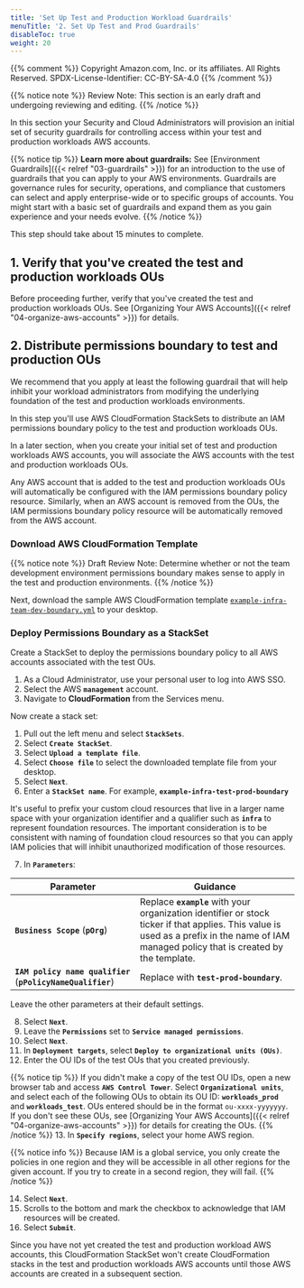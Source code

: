 ```yaml
---
title: 'Set Up Test and Production Workload Guardrails'
menuTitle: '2. Set Up Test and Prod Guardrails'
disableToc: true
weight: 20
---
```


{{% comment %}}
Copyright Amazon.com, Inc. or its affiliates. All Rights Reserved.
SPDX-License-Identifier: CC-BY-SA-4.0
{{% /comment %}}

{{% notice note %}}
Review Note: This section is an early draft and undergoing reviewing and editing.
{{% /notice %}}

In this section your Security and Cloud Administrators will provision an initial set of security guardrails for controlling access within your test and production workloads AWS accounts.

{{% notice tip %}}
**Learn more about guardrails:** See [Environment Guardrails]({{< relref "03-guardrails" >}}) for an introduction to the use of guardrails that you can apply to your AWS environments.  Guardrails are governance rules for security, operations, and compliance that customers can select and apply enterprise-wide or to specific groups of accounts. You might start with a basic set of guardrails and expand them as you gain experience and your needs evolve.
{{% /notice %}}

This step should take about 15 minutes to complete.

## 1. Verify that you've created the test and production workloads OUs

Before proceeding further, verify that you've created the test and production workloads OUs. See [Organizing Your AWS Accounts]({{< relref "04-organize-aws-accounts" >}}) for details.

## 2. Distribute permissions boundary to test and production OUs

We recommend that you apply at least the following guardrail that will help inhibit your workload administrators from modifying the underlying foundation of the test and production workloads environments.

In this step you'll use AWS CloudFormation StackSets to distribute an IAM permissions boundary policy to the test and production workloads OUs.

In a later section, when you create your initial set of test and production workloads AWS accounts, you will associate the AWS accounts with the test and production workloads OUs. 

Any AWS account that is added to the test and production workloads OUs will automatically be configured with the IAM permissions boundary policy resource.  Similarly, when an AWS account is removed from the OUs, the IAM permissions boundary policy resource will be automatically removed from the AWS account.

### Download AWS CloudFormation Template

{{% notice note %}}
Draft Review Note: Determine whether or not the team development environment permissions boundary makes sense to apply in the test and production environments.
{{% /notice %}}

Next, download the sample AWS CloudFormation template [`example-infra-team-dev-boundary.yml`](/code-samples/iam-policies/example-infra-team-dev-boundary.yml) to your desktop.

### Deploy Permissions Boundary as a StackSet

Create a StackSet to deploy the permissions boundary policy to all AWS accounts associated with the test OUs.

1. As a Cloud Administrator, use your personal user to log into AWS SSO.
2. Select the AWS **`management`** account.
3. Navigate to **CloudFormation** from the Services menu.

Now create a stack set:

1. Pull out the left menu and select **`StackSets`**.
2. Select **`Create StackSet`**.
3. Select **`Upload a template file`**.
4. Select **`Choose file`** to select the downloaded template file from your desktop.
5. Select **`Next`**.
6. Enter a **`StackSet name`**. For example, **`example-infra-test-prod-boundary`**

It's useful to prefix your custom cloud resources that live in a larger name space with your organization identifier and a qualifier such as **`infra`** to represent foundation resources. The important consideration is to be consistent with naming of foundation cloud resources so that you can apply IAM policies that will inhibit unauthorized modification of those resources.

7. In **`Parameters`**:

|Parameter|Guidance|
|---------|--------|
|**`Business Scope`** (**`pOrg`**)|Replace **`example`** with your organization identifier or stock ticker if that applies. This value is used as a prefix in the name of IAM managed policy that is created by the template.|
|**`IAM policy name qualifier`** (**`pPolicyNameQualifier`**)|Replace with **`test-prod-boundary`**.|

Leave the other parameters at their default settings.

8. Select **`Next`**.
9. Leave the **`Permissions`** set to **`Service managed permissions`**.
10. Select **`Next`**.
11. In **`Deployment targets`**, select **`Deploy to organizational units (OUs)`**.
12. Enter the OU IDs of the test OUs that you created previously.  

{{% notice tip %}}
If you didn't make a copy of the test OU IDs, open a new browser tab and access **`AWS Control Tower`**. Select **`Organizational units`**, and select each of the following OUs to obtain its OU ID: **`workloads_prod`** and **`workloads_test`**. OUs entered should be in the format `ou-xxxx-yyyyyyy`. If you don't see these OUs, see [Organizing Your AWS Accounts]({{< relref "04-organize-aws-accounts" >}}) for details for creating the OUs.
{{% /notice %}}
13. In **`Specify regions`**, select your home AWS region.

{{% notice info %}}
Because IAM is a global service, you only create the policies in one region and they will be accessible in all other regions for the given account.  If you try to create in a second region, they will fail.
{{% /notice %}}

14. Select **`Next`**.
15. Scrolls to the bottom and mark the checkbox to acknowledge that IAM resources will be created.
16. Select **`Submit`**.

Since you have not yet created the test and production workload AWS accounts, this CloudFormation StackSet won't create CloudFormation stacks in the test and production workloads AWS accounts until those AWS accounts are created in a subsequent section.